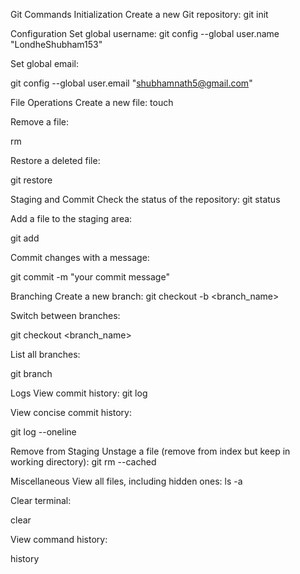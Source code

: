 Git Commands
Initialization Create a new Git repository:
git init

Configuration Set global username:
git config --global user.name "LondheShubham153"

Set global email:

git config --global user.email "shubhamnath5@gmail.com"

File Operations Create a new file:
touch

Remove a file:

rm

Restore a deleted file:

git restore

Staging and Commit Check the status of the repository:
git status

Add a file to the staging area:

git add

Commit changes with a message:

git commit -m "your commit message"

Branching Create a new branch:
git checkout -b <branch_name>

Switch between branches:

git checkout <branch_name>

List all branches:

git branch

Logs View commit history:
git log

View concise commit history:

git log --oneline

Remove from Staging Unstage a file (remove from index but keep in working directory):
git rm --cached

Miscellaneous View all files, including hidden ones:
ls -a

Clear terminal:

clear

View command history:

history
